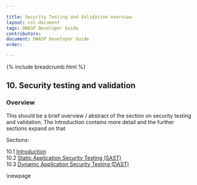```yaml
---

title: Security Testing and Validation overview
layout: col-document
tags: OWASP Developer Guide
contributors:
document: OWASP Developer Guide
order:

---
```


{% include breadcrumb.html %}

## 10. Security testing and validation

### Overview

This should be a brief overview / abstract of the section on security testing and validation.
The Introduction contains more detail and the further sections expand on that

Sections:

10.1 [Introduction](#introduction-to-security-testing-and-validation)  
10.2 [Static Application Security Testing (SAST)](#static-application-security-testing)  
10.3 [Dynamic Application Security Testing (DAST)](#dynamic-application-security-testing)  

\newpage

